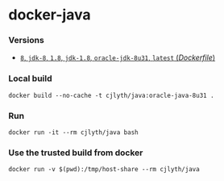 # docker-java

### Versions

- [ `8`, `jdk-8`, `1.8`, `jdk-1.8`, `oracle-jdk-8u31`, `latest` (*Dockerfile*)](https://raw.githubusercontent.com/cjlyth/docker-java/master/Dockerfile)

### Local build

```
docker build --no-cache -t cjlyth/java:oracle-java-8u31 .
```

### Run

```
docker run -it --rm cjlyth/java bash
```

### Use the trusted build from docker

```
docker run -v $(pwd):/tmp/host-share --rm cjlyth/java
```
